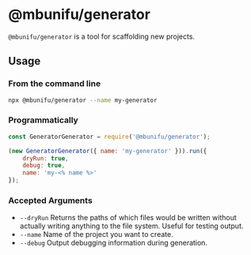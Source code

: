 # @mbunifu/generator

`@mbunifu/generator` is a tool for scaffolding new projects.

## Usage

### From the command line

```sh
npx @mbunifu/generator --name my-generator
```

### Programmatically

```js
const GeneratorGenerator = require('@mbunifu/generator');

(new GeneratorGenerator({ name: 'my-generator' })).run({
    dryRun: true,
    debug: true,
    name: 'my-<% name %>'
});
```

### Accepted Arguments

* `--dryRun` Returns the paths of which files would be written without actually writing anything to the file system. Useful for testing output.
* `--name` Name of the project you want to create.
* `--debug` Output debugging information during generation.
